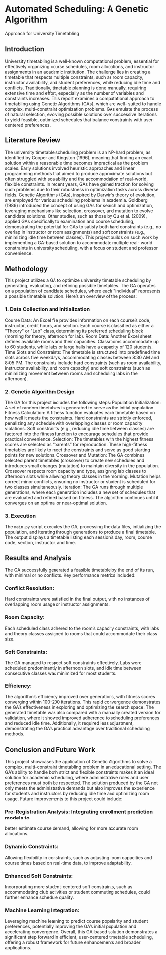 # Automated Scheduling: A Genetic Algorithm
Approach for University Timetabling

## Introduction
University timetabling is a well-known computational problem, essential
for effectively organizing course schedules, room allocations, and
instructor assignments in an academic institution. The challenge lies in
creating a timetable that respects multiple constraints, such as room
capacity, instructor availability, and student preferences, while reducing
idle time and conflicts. Traditionally, timetable planning is done
manually, requiring extensive time and effort, especially as the number of
variables and constraints increases. This report examines a computational
approach to timetabling using Genetic Algorithms (GAs), which are well- suited to handle complex, multi-constraint optimization problems. GAs
emulate the process of natural selection, evolving possible solutions over
successive iterations to yield feasible, optimized schedules that balance
constraints with user-centered preferences. 
## Literature Review
The university timetable scheduling problem is an NP-hard problem, as
identified by Cooper and Kingston (1996), meaning that finding an exact
solution within a reasonable time becomes impractical as the problem
scales. Early solutions involved heuristic approaches and linear
programming methods that aimed to produce approximate solutions but
often struggled with scalability and the accommodation of real-world, flexible constraints. In recent years, GAs have gained traction for solving
such problems due to their robustness in optimization tasks across diverse
fields. Genetic Algorithms (GAs), inspired by Darwin’s theory of evolution, are
employed for various scheduling problems in academia. Goldberg (1989)
introduced the concept of using GAs for search and optimization, leveraging mechanisms like selection, crossover, and mutation to evolve
candidate solutions. Other studies, such as those by Qu et al. (2009),
applied GAs specifically to examination and course scheduling, demonstrating the potential for GAs to satisfy both hard constraints (e.g., no overlap in instructor or room assignments) and soft constraints (e.g., minimizing idle time between classes). This project builds on such work
by implementing a GA-based solution to accommodate multiple real- world constraints in university scheduling, with a focus on student and
professor convenience. 
## Methodology
This project utilizes a GA to optimize university timetable scheduling by
generating, evaluating, and refining possible timetables. The GA operates
on a population of candidate schedules, where each "individual"
represents a possible timetable solution. Here’s an overview of the
process:
### 1. Data Collection and Initialization
Course Data: An Excel file provides information on each course’s code, instructor, credit hours, and section. Each course is classified as either a
"Theory" or "Lab" class, determining its preferred scheduling block
(morning for theory, afternoon for lab). Room Data: Another Excel sheet defines available rooms and their
capacities. Classrooms accommodate up to 60 students, while labs or
large halls have a capacity of 120 students. Time Slots and Constraints: The timetable is structured into predefined
time slots across five weekdays, accommodating classes between 8:30
AM and 8:05 PM. The constraints include hard constraints (such as room
availability, instructor availability, and room capacity) and soft
constraints (such as minimizing movement between rooms and
scheduling labs in the afternoon). 
### 2. Genetic Algorithm Design
The GA for this project includes the following steps:
Population Initialization: A set of random timetables is generated to
serve as the initial population. Fitness Calculation: A fitness function evaluates each timetable based
on how well it meets the constraints. Hard constraints are strictly
enforced, penalizing any schedule with overlapping classes or room
capacity violations. Soft constraints (e.g., reducing idle time between
classes) are factored into the fitness function to encourage schedules that
provide practical convenience.
Selection: The timetables with the highest fitness scores are selected as “parents” for reproduction. These high-fitness timetables are likely to
meet the constraints and serve as good starting points for new solutions. Crossover and Mutation: The GA combines selected parent timetables
(crossover) to create new schedules and introduces small changes
(mutation) to maintain diversity in the population. Crossover respects
room capacity and type, assigning lab classes to afternoon slots while
allowing theory classes in the morning. Mutation helps correct minor
conflicts, ensuring no instructor or student is scheduled for two classes
simultaneously. Iteration: The GA runs through multiple generations, where each
generation includes a new set of schedules that are evaluated and refined
based on fitness. The algorithm continues until it converges on an optimal
or near-optimal solution. 
### 3. Execution
The `main.py` script executes the GA, processing the data files, initializing the population, and iterating through generations to produce a
final timetable. The output displays a timetable listing each session’s day, room, course code, section, instructor, and time.
## Results and Analysis
The GA successfully generated a feasible timetable by the end of its run, with minimal or no conflicts. Key performance metrics included:
### Conflict Resolution: 
Hard constraints were satisfied in the final output, with no instances of overlapping room usage or instructor assignments. 
### Room Capacity: 
Each scheduled class adhered to the room’s capacity
constraints, with labs and theory classes assigned to rooms that could
accommodate their class size. 
### Soft Constraints: 
The GA managed to respect soft constraints effectively. Labs were scheduled predominantly in afternoon slots, and idle time
between consecutive classes was minimized for most students. 
### Efficiency: 
The algorithm’s efficiency improved over generations, with
fitness scores converging within 100-200 iterations. This rapid
convergence demonstrates the GA’s effectiveness in exploring and
optimizing the search space. The generated timetable was also compared with a manually created
version for validation, where it showed improved adherence to scheduling
preferences and reduced idle time. Additionally, it required less
adjustment, demonstrating the GA’s practical advantage over traditional
scheduling methods.
## Conclusion and Future Work
This project showcases the application of Genetic Algorithms to solve a
complex, multi-constraint timetabling problem in an educational setting. The GA’s ability to handle both strict and flexible constraints makes it an
ideal solution for academic scheduling, where administrative rules and
user preferences must both be respected. The solution produced by the
GA not only meets the administrative demands but also improves the
experience for students and instructors by reducing idle time and
optimizing room usage. 
Future improvements to this project could include:
### Pre-Registration Analysis: Integrating enrollment prediction models to
better estimate course demand, allowing for more accurate room
allocations. 
### Dynamic Constraints:
Allowing flexibility in constraints, such as
adjusting room capacities and course times based on real-time data, to
improve adaptability. 
### Enhanced Soft Constraints:
Incorporating more student-centered soft
constraints, such as accommodating club activities or student commuting
schedules, could further enhance schedule quality. 
### Machine Learning Integration:
Leveraging machine learning to predict
course popularity and student preferences, potentially improving the
GA’s initial population and accelerating convergence. Overall, this GA-based solution demonstrates a significant step forward
in efficient, user-centered timetable scheduling, offering a robust
framework for future enhancements and broader applications.
